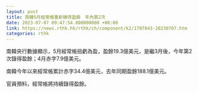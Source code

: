 ```yaml
---
layout: post
title: 南韓5月經常帳重新錄得盈餘　年內第2次
date: 2023-07-07 09:47:54.000000000 +08:00
link: https://news.rthk.hk/rthk/ch/component/k2/1707843-20230707.htm
categories: rthk
---
```


南韓央行數據顯示，5月經常帳扭虧為盈，盈餘19.3億美元，是繼3月後，今年第2次錄得盈餘；4月赤字7.9億美元。

南韓今年以來經常帳累計赤字34.4億美元，去年同期盈餘188.1億美元。

官員預料，經常帳將持續錄得盈餘。
